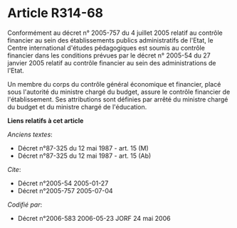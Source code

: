 # Article R314-68

Conformément au décret n° 2005-757 du 4 juillet 2005 relatif au contrôle financier au sein des établissements publics
administratifs de l'Etat, le Centre international d'études pédagogiques est soumis au contrôle financier dans les conditions
prévues par le décret n° 2005-54 du 27 janvier 2005 relatif au contrôle financier au sein des administrations de l'Etat.

Un membre du corps du contrôle général économique et financier, placé sous l'autorité du ministre chargé du budget, assure le
contrôle financier de l'établissement. Ses attributions sont définies par arrêté du ministre chargé du budget et du ministre
chargé de l'éducation.

**Liens relatifs à cet article**

_Anciens textes_:

  - Décret n°87-325 du 12 mai 1987 - art. 15 (M)
  - Décret n°87-325 du 12 mai 1987 - art. 15 (Ab)

_Cite_:

  - Décret n°2005-54 2005-01-27
  - Décret n°2005-757 2005-07-04

_Codifié par_:

  - Décret n°2006-583 2006-05-23 JORF 24 mai 2006

